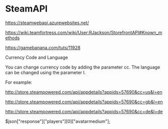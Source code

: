 # SteamAPI

https://steamwebapi.azurewebsites.net/

https://wiki.teamfortress.com/wiki/User:RJackson/StorefrontAPI#Known_methods

https://gamebanana.com/tuts/11928

Currency Code and Language

You can change currency code by adding the parameter cc. The language can be changed using the parameter l.

For example:

http://store.steampowered.com/api/appdetails?appids=57690&cc=us&l=en

http://store.steampowered.com/api/appdetails?appids=57690&cc=gb&l=en

http://store.steampowered.com/api/appdetails?appids=57690&cc=de&l=de



$json["response"]["players"][0]["avatarmedium"];
